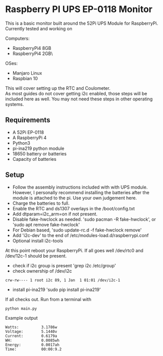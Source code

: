 
# Raspberry PI UPS EP-0118 Monitor

This is a basic monitor built around the 52Pi UPS Module for RaspberryPi.\
Currently tested and working on

Computers:
* RaspberryPi4 8GB
* RaspberryPi4 2GB\

OSes:
* Manjaro Linux
* Raspbian 10 

This will cover setting up the RTC and Coulometer.\
As most guides do not cover getting i2c enabled, those steps will be included here as well.  You may not need these steps in other operating systems.

## Requirements
* A 52Pi EP-0118
* A RaspberryPi 4
* Python3
* pi-ina219 python module
* 18650 battery or batteries
* Capacity of batteries

## Setup
* Follow the assembly instructions included with with UPS module.  However, I personally recommend installing the batteries after the module is attached to the pi. Use your own judgement here.
* Charge the batteries to full.
* Enable the RTC and ds1307 overlays in the /boot/config.txt
* Add dtparam=i2c_arm=on if not present.
* Disable fake-hwclock as needed.  'sudo pacman -R fake-hwclock', or 'sudo apt remove fake-hwclock'
* For Debian based, 'sudo update-rc.d -f fake-hwclock remove'
* Add 'i2c-dev' to the end of /etc/modules-load.d/raspberrypi.conf
* Optional install i2c-tools

At this point reboot your RaspberryPi.  If all goes well /dev/rtc0 and /dev/12c-1 should be present.

* check if i2c group is present 'grep i2c /etc/group'
* check ownership of /dev/i2c
```console
crw-rw---- 1 root i2c 89, 1 Jan  1 01:01 /dev/i2c-1 
```

* install pi-ina219 'sudo pip install pi-ina219'

If all checks out.  Run from a terminal with 
```bash
python main.py
```

Example output
```console
Watts:          3.1786w
Voltage:        5.1440v
Current:        0.6179a
WH:             0.0085wh
Energy:         0.0017ah
Time:           00:00:9.2
```


